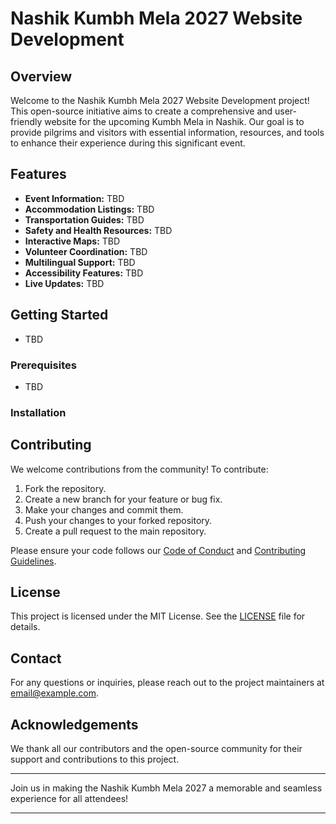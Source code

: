 # Nashik Kumbh Mela 2027 Website Development

## Overview

Welcome to the Nashik Kumbh Mela 2027 Website Development project! This open-source initiative aims to create a comprehensive and user-friendly website for the upcoming Kumbh Mela in Nashik. Our goal is to provide pilgrims and visitors with essential information, resources, and tools to enhance their experience during this significant event.

## Features

- **Event Information:** TBD
- **Accommodation Listings:** TBD
- **Transportation Guides:** TBD
- **Safety and Health Resources:** TBD
- **Interactive Maps:** TBD
- **Volunteer Coordination:** TBD
- **Multilingual Support:** TBD
- **Accessibility Features:** TBD
- **Live Updates:** TBD

## Getting Started
- TBD
### Prerequisites

- TBD

### Installation

## Contributing

We welcome contributions from the community! To contribute:

1. Fork the repository.
2. Create a new branch for your feature or bug fix.
3. Make your changes and commit them.
4. Push your changes to your forked repository.
5. Create a pull request to the main repository.

Please ensure your code follows our [Code of Conduct](CODE_OF_CONDUCT.md) and [Contributing Guidelines](CONTRIBUTING.md).

## License

This project is licensed under the MIT License. See the [LICENSE](LICENSE) file for details.

## Contact

For any questions or inquiries, please reach out to the project maintainers at [email@example.com](mailto:email@example.com).

## Acknowledgements

We thank all our contributors and the open-source community for their support and contributions to this project.

---

Join us in making the Nashik Kumbh Mela 2027 a memorable and seamless experience for all attendees!

---


